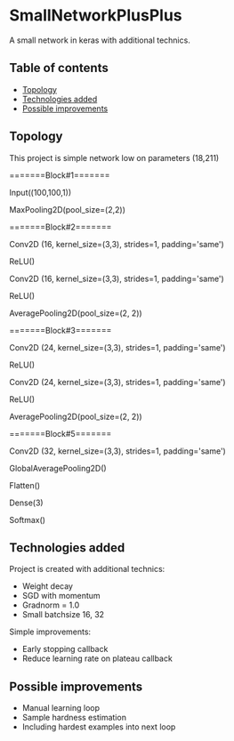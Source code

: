 # SmallNetworkPlusPlus
A small network in keras with additional technics.

## Table of contents
* [Topology](#Topoloty)
* [Technologies added](#technologies-added)
* [Possible improvements](#possible-improvements)

## Topology
This project is simple network low on parameters (18,211)

=======Block#1=======

Input((100,100,1))

MaxPooling2D(pool_size=(2,2))

=======Block#2=======

Conv2D (16, kernel_size=(3,3), strides=1, padding='same')

ReLU()

Conv2D (16, kernel_size=(3,3), strides=1, padding='same')

ReLU()

AveragePooling2D(pool_size=(2, 2))

=======Block#3=======

Conv2D (24, kernel_size=(3,3), strides=1, padding='same')

ReLU()

Conv2D (24, kernel_size=(3,3), strides=1, padding='same')

ReLU()

AveragePooling2D(pool_size=(2, 2))

=======Block#5=======

Conv2D (32, kernel_size=(3,3), strides=1, padding='same')

GlobalAveragePooling2D()

Flatten()

Dense(3)

Softmax()
	
## Technologies added
Project is created with additional technics:
* Weight decay
* SGD with momentum
* Gradnorm = 1.0
* Small batchsize 16, 32

Simple improvements:
* Early stopping callback
* Reduce learning rate on plateau callback

## Possible improvements
* Manual learning loop
* Sample hardness estimation
* Including hardest examples into next loop
